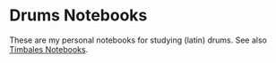 # Drums Notebooks

These are my personal notebooks for studying (latin) drums.
See also [Timbales Notebooks](https://github.com/mikea/timbales).